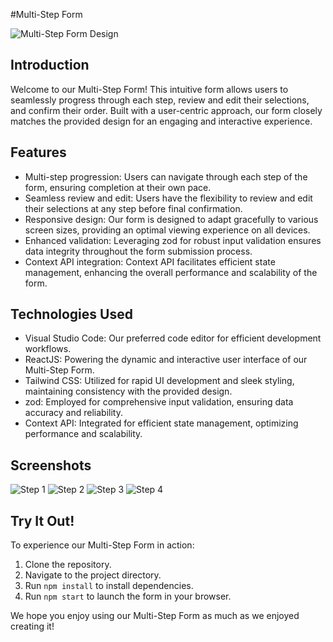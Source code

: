 #Multi-Step Form

![Multi-Step Form Design](https://github.com/CocoShesh/Multi-Step-Form/assets/110368170/f639736b-9105-4452-9568-0d0964db8eee)

## Introduction

Welcome to our Multi-Step Form! This intuitive form allows users to seamlessly progress through each step, review and edit their selections, and confirm their order. Built with a user-centric approach, our form closely matches the provided design for an engaging and interactive experience.

## Features

- Multi-step progression: Users can navigate through each step of the form, ensuring completion at their own pace.
- Seamless review and edit: Users have the flexibility to review and edit their selections at any step before final confirmation.
- Responsive design: Our form is designed to adapt gracefully to various screen sizes, providing an optimal viewing experience on all devices.
- Enhanced validation: Leveraging zod for robust input validation ensures data integrity throughout the form submission process.
- Context API integration: Context API facilitates efficient state management, enhancing the overall performance and scalability of the form.

## Technologies Used

- Visual Studio Code: Our preferred code editor for efficient development workflows.
- ReactJS: Powering the dynamic and interactive user interface of our Multi-Step Form.
- Tailwind CSS: Utilized for rapid UI development and sleek styling, maintaining consistency with the provided design.
- zod: Employed for comprehensive input validation, ensuring data accuracy and reliability.
- Context API: Integrated for efficient state management, optimizing performance and scalability.

## Screenshots

![Step 1](https://github.com/CocoShesh/Multi-Step-Form/assets/110368170/c8b0e9e8-e0fc-429b-aa78-45cc48ff5b64)
![Step 2](https://github.com/CocoShesh/Multi-Step-Form/assets/110368170/4d128b64-8c9b-4647-bc7c-dcf39ca3ddf7)
![Step 3](https://github.com/CocoShesh/Multi-Step-Form/assets/110368170/2dab6442-f784-4dfd-a314-9a2a0de09dd2)
![Step 4](https://github.com/CocoShesh/Multi-Step-Form/assets/110368170/4076ac54-ad9f-4fef-b6a0-53a346ac1552)

## Try It Out!

To experience our Multi-Step Form in action:
1. Clone the repository.
2. Navigate to the project directory.
3. Run `npm install` to install dependencies.
4. Run `npm start` to launch the form in your browser.

We hope you enjoy using our Multi-Step Form as much as we enjoyed creating it!
